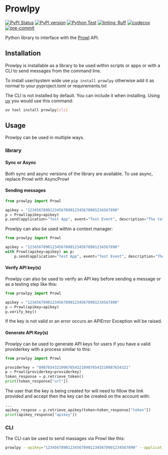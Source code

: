 # Prowlpy

[![PyPI Status](https://img.shields.io/pypi/status/prowlpy?logo=PyPI)](https://pypi.python.org/pypi/prowlpy)
[![PyPI version](https://img.shields.io/pypi/v/prowlpy.svg?logo=PyPI)](https://pypi.python.org/pypi/prowlpy)
[![Python Test](https://github.com/OMEGARAZER/prowlpy/actions/workflows/test.yml/badge.svg?branch=main)](https://github.com/OMEGARAZER/prowlpy/actions/workflows/test.yml)
[![linting: Ruff](https://img.shields.io/endpoint?url=https://raw.githubusercontent.com/astral-sh/ruff/main/assets/badge/v2.json&label=linting)](https://github.com/astral-sh/ruff)
[![codecov](https://codecov.io/github/OMEGARAZER/prowlpy/graph/badge.svg?token=PFGVDXX7TJ)](https://codecov.io/github/OMEGARAZER/prowlpy)
[![pre-commit](https://img.shields.io/badge/pre--commit-enabled-brightgreen?logo=pre-commit)](https://github.com/pre-commit/pre-commit)

Python library to interface with the [Prowl](https://www.prowlapp.com/) API.

## Installation

Prowlpy is installable as a library to be used within scripts or apps or with a CLI to send messages from the command line.

To install user/system wide use `pip install prowlpy` otherwise add it as normal to your pyproject.toml or requirements.txt

The CLI is not installed by default. You can include it when installing. Using [uv](https://github.com/astral-sh/uv) you would use this command:

```bash
uv tool install prowlpy[cli]
```

## Usage

Prowlpy can be used in multiple ways.

### library

#### Sync or Async

Both sync and async versions of the library are available. To use async, replace Prowl with AsyncProwl

#### Sending messages

```python
from prowlpy import Prowl

apikey = "1234567890123456789012345678901234567890"
p = Prowl(apikey=apikey)
p.send(application="Test App", event="Test Event", description="The testing event has failed")
```

Prowlpy can also be used within a context manager:

```python
from prowlpy import Prowl

apikey = "1234567890123456789012345678901234567890"
with Prowl(apikey=apikey) as p:
    p.send(application="Test App", event="Test Event", description="The testing event has failed")
```

#### Verify API key(s)

Prowlpy can also be used to verify an API key before sending a message or as a testing step like this:

```python
from prowlpy import Prowl

apikey = "1234567890123456789012345678901234567890"
p = Prowl(apikey=apikey)
p.verify_key()
```

If the key is not valid or an error occurs an APIError Exception will be raised.

#### Generate API Key(s)

Prowlpy can be used to generate API keys for users if you have a valid providerkey with a process similar to this:

```python
from prowlpy import Prowl

providerkey = "0987654321098765432109876543210987654321"
p = Prowl(providerkey=providerkey)
token_response = p.retrieve_token()
print(token_response["url"])
```

The user that the key is being created for will need to fillow the link provided and accept then the key can be created on the account with:

```python
...
apikey_respose = p.retrieve_apikey(token=token_response["token"])
print(apikey_response["apikey"])
```

### CLI

The CLI can be used to send massages via Prowl like this:

```bash
prowlpy --apikey="1234567890123456789012345678901234567890" --application="Test App" --event="Testing" --description="This is a test message"
```
